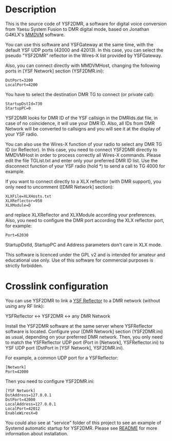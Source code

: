 # Description

This is the source code of YSF2DMR, a software for digital voice conversion from Yaesu System Fusion to DMR digital mode, based on Jonathan G4KLX's [MMDVM](https://github.com/g4klx) software.

You can use this software and YSFGateway at the same time, with the default YSF UDP ports (42000 and 42013). In this case, you can select the pseudo "YSF2DMR" reflector in the Wires-X list provided by YSFGateway.

Also, you can connect directly with MMDVMHost, changing the following ports in [YSF Network] section (YSF2DMR.ini):

    DstPort=3200
    LocalPort=4200

You have to select the destination DMR TG to connect (or private call):

    StartupDstId=730
    StartupPC=0

YSF2DMR looks for DMR ID of the YSF callsign in the DMRIds.dat file, in case of no coincidence, it will use your DMR ID. Also, all IDs from DMR Network will be converted to callsigns and you will see it at the display of your YSF radio.

You can also use the Wires-X function of your radio to select any DMR TG ID (or Reflector). In this case, you need to connect YSF2DMR directly to MMDVMHost in order to process correctly all Wires-X commands. Please edit the file TGList.txt and enter only your preferred DMR ID list. Use the disconnect function of your YSF radio (hold *) to send a call to TG 4000 for example.

If you want to connect directly to a XLX reflector (with DMR support), you only need to uncomment ([DMR Network] section):

    XLXFile=XLXHosts.txt
    XLXReflector=950
    XLXModule=D

and replace XLXReflector and XLXModule according your preferences. Also, you need to configure the DMR port according the XLX reflector port, for example:

    Port=62030

StartupDstId, StartupPC and Address parameters don't care in XLX mode.

This software is licenced under the GPL v2 and is intended for amateur and educational use only. Use of this software for commercial purposes is strictly forbidden.

# Crosslink configuration

You can use YSF2DMR to link a [YSF Reflector](https://github.com/g4klx/YSFClients) to a DMR network (without using any RF link):

YSFReflector <-> YSF2DMR <-> any DMR Network

Install the YSF2DMR software at the same server where YSFReflector software is located. Configure your [DMR Network] section (YSF2DMR.ini) as usual, depending on your preferred DMR network. Then, you only need to match the YSFReflector UDP port (Port in [Network], YSFReflector.ini) to YSF UDP port (DstPort in [YSF Network], YSF2DMR.ini).

For example, a common UDP port for a YSFReflector:

    [Network]
    Port=42000

Then you need to configure YSF2DMR.ini:

    [YSF Network]
    DstAddress=127.0.0.1
    DstPort=42000
    LocalAddress=127.0.0.1
    LocalPort=42012
    EnableWiresX=0

You could also see at "service" folder of this project to see an example of Systemd automatic startup for YSF2DMR. Please see [README](service/README.md) for more information about installation.



